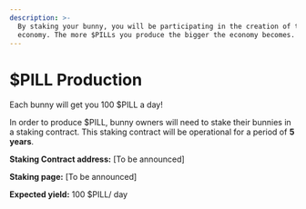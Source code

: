 ```yaml
---
description: >-
  By staking your bunny, you will be participating in the creation of the $PILL
  economy. The more $PILLs you produce the bigger the economy becomes.
---
```


# $PILL Production

Each bunny will get you 100 $PILL a day!

In order to produce $PILL, bunny owners will need to stake their bunnies in a staking contract. This staking contract will be operational for a period of **5 years**.

**Staking Contract address:** \[To be announced]

**Staking page:** \[To be announced]

**Expected yield:** 100 $PILL/ day
